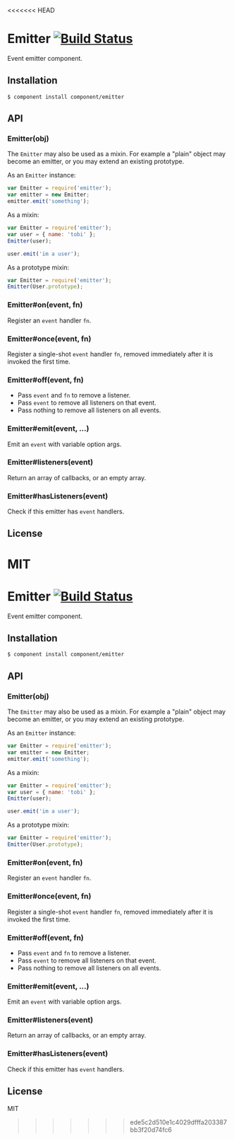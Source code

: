 <<<<<<< HEAD
# Emitter [![Build Status](https://travis-ci.org/component/emitter.png)](https://travis-ci.org/component/emitter)

  Event emitter component.

## Installation

```
$ component install component/emitter
```

## API

### Emitter(obj)

  The `Emitter` may also be used as a mixin. For example
  a "plain" object may become an emitter, or you may
  extend an existing prototype.

  As an `Emitter` instance:

```js
var Emitter = require('emitter');
var emitter = new Emitter;
emitter.emit('something');
```

  As a mixin:

```js
var Emitter = require('emitter');
var user = { name: 'tobi' };
Emitter(user);

user.emit('im a user');
```

  As a prototype mixin:

```js
var Emitter = require('emitter');
Emitter(User.prototype);
```

### Emitter#on(event, fn)

  Register an `event` handler `fn`.

### Emitter#once(event, fn)

  Register a single-shot `event` handler `fn`,
  removed immediately after it is invoked the
  first time.

### Emitter#off(event, fn)

  * Pass `event` and `fn` to remove a listener.
  * Pass `event` to remove all listeners on that event.
  * Pass nothing to remove all listeners on all events.

### Emitter#emit(event, ...)

  Emit an `event` with variable option args.

### Emitter#listeners(event)

  Return an array of callbacks, or an empty array.

### Emitter#hasListeners(event)

  Check if this emitter has `event` handlers.

## License

MIT
=======
# Emitter [![Build Status](https://travis-ci.org/component/emitter.png)](https://travis-ci.org/component/emitter)

  Event emitter component.

## Installation

```
$ component install component/emitter
```

## API

### Emitter(obj)

  The `Emitter` may also be used as a mixin. For example
  a "plain" object may become an emitter, or you may
  extend an existing prototype.

  As an `Emitter` instance:

```js
var Emitter = require('emitter');
var emitter = new Emitter;
emitter.emit('something');
```

  As a mixin:

```js
var Emitter = require('emitter');
var user = { name: 'tobi' };
Emitter(user);

user.emit('im a user');
```

  As a prototype mixin:

```js
var Emitter = require('emitter');
Emitter(User.prototype);
```

### Emitter#on(event, fn)

  Register an `event` handler `fn`.

### Emitter#once(event, fn)

  Register a single-shot `event` handler `fn`,
  removed immediately after it is invoked the
  first time.

### Emitter#off(event, fn)

  * Pass `event` and `fn` to remove a listener.
  * Pass `event` to remove all listeners on that event.
  * Pass nothing to remove all listeners on all events.

### Emitter#emit(event, ...)

  Emit an `event` with variable option args.

### Emitter#listeners(event)

  Return an array of callbacks, or an empty array.

### Emitter#hasListeners(event)

  Check if this emitter has `event` handlers.

## License

MIT
>>>>>>> ede5c2d510e1c4029dfffa203387bb3f20d74fc6
